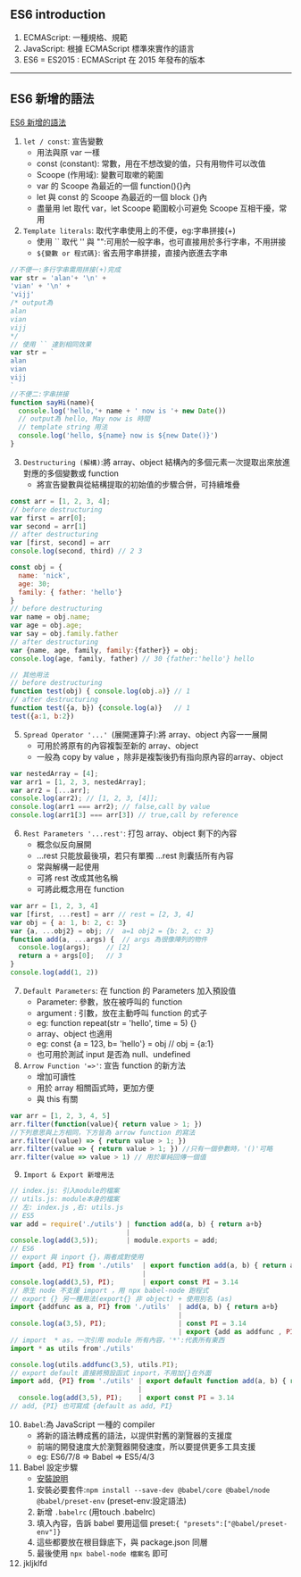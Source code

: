 ## ES6 introduction
1. ECMAScript:  一種規格、規範
2. JavaScript: 根據 ECMAScript 標準來實作的語言
3. ES6 = ES2015 : ECMAScript 在 2015 年發布的版本
***

## ES6 新增的語法
[ES6 新增的語法](https://github.com/DrkSephy/es6-cheatsheet)
1. `let / const`: 宣告變數
   * 用法與原 var 一樣
   * const (constant): 常數，用在不想改變的值，只有用物件可以改值
   * Scoope (作用域): 變數可取嗽的範圍
   * var 的 Scoope 為最近的一個 function(){}內
   * let 與 const 的 Scoope 為最近的一個 block {}內
   * 盡量用 let 取代 var，let Scoope 範圍較小可避免 Scoope 互相干擾，常用
2. `Template literals`: 取代字串使用上的不便，eg:字串拼接(+)
   * 使用 `` 取代 '' 與 "":可用於一般字串，也可直接用於多行字串，不用拼接
   * `${變數 or 程式碼}`: 省去用字串拼接，直接內嵌進去字串
```JavaScript
//不便一:多行字串需用拼接(+)完成
var str = 'alan'+ '\n' +
'vian' + '\n' +
'vijj'
/* output為
alan
vian
vijj
*/
// 使用 `` 達到相同效果
var str = `
alan
vian
vijj
`
//不便二:字串拼接
function sayHi(name){
  console.log('hello,'+ name + ' now is '+ new Date())
  // output為 hello, May now is 時間
  // template string 用法
  console.log('hello, ${name} now is ${new Date()}')
}
```
3. `Destructuring (解構)`:將 array、object 結構內的多個元素一次提取出來放進對應的多個變數或 function
   * 將宣告變數與從結構提取的初始值的步驟合併，可持續堆疊
```JavaScript
const arr = [1, 2, 3, 4];
// before destructuring
var first = arr[0];
var second = arr[1]
// after destructuring
var [first, second] = arr
console.log(second, third) // 2 3

const obj = {
  name: 'nick',
  age: 30;
  family: { father: 'hello'}
}
// before destructuring
var name = obj.name;
var age = obj.age;
var say = obj.family.father
// after destructuring
var {name, age, family, family:{father}} = obj;
console.log(age, family, father) // 30 {father:'hello'} hello

// 其他用法
// before destructuring
function test(obj) { console.log(obj.a)} // 1
// after destructuring
function test({a, b}) {console.log(a)}   // 1
test({a:1, b:2})
```
5. `Spread Operator '...' `(展開運算子):將 array、object 內容一一展開
   * 可用於將原有的內容複製至新的 array、object
   * 一般為 copy by value ，除非是複製後扔有指向原內容的array、object
```JavaScript
var nestedArray = [4];
var arr1 = [1, 2, 3, nestedArray];
var arr2 = [...arr];
console.log(arr2); // [1, 2, 3, [4]];
console.log(arr1 === arr2); // false,call by value
console.log(arr1[3] === arr[3]) // true,call by reference
```
6. `Rest Parameters '...rest'`: 打包 array、object 剩下的內容
   * 概念似反向展開
   * ...rest 只能放最後項，若只有單獨 ...rest 則囊括所有內容
   * 常與解構一起使用
   * 可將 rest 改成其他名稱
   * 可將此概念用在 function
```JavaScript
var arr = [1, 2, 3, 4]
var [first, ...rest] = arr // rest = [2, 3, 4]
var obj = { a: 1, b: 2, c: 3}
var {a, ...obj2} = obj; //  a=1 obj2 = {b: 2, c: 3}
function add(a, ...args) {  // args 為很像陣列的物件
  console.log(args);    // [2]
  return a + args[0];   // 3
}
console.log(add(1, 2))
```
7. `Default Parameters`: 在 function 的 Parameters 加入預設值
   * Parameter: 參數，放在被呼叫的 function
   * argument : 引數，放在主動呼叫 function 的式子
   * eg: function repeat(str = 'hello', time = 5) {}
   * array、object 也適用
   * eg: const {a = 123, b= 'hello'} = obj // obj = {a:1}
   * 也可用於測試 input 是否為 null、undefined
8. `Arrow Function '=>'`: 宣告 function 的新方法
   * 增加可讀性
   * 用於 array 相關函式時，更加方便
   * 與 this 有關
```JavaScript
var arr = [1, 2, 3, 4, 5]
arr.filter(function(value){ return value > 1; })
//下列意思與上方相同，下方皆為 arrow function 的寫法
arr.filter((value) => { return value > 1; })
arr.filter(value => { return value > 1; }) //只有一個參數時，'()'可略
arr.filter(value => value > 1) // 用於單純回傳一個值
```
9. `Import & Export 新增用法`
```JavaScript
// index.js: 引入module的檔案
// utils.js: module本身的檔案
// 左: index.js ,右: utils.js
// ES5
var add = require('./utils') | function add(a, b) { return a+b}
                             |
console.log(add(3,5));       | module.exports = add;
// ES6
// export 與 inport {}，兩者成對使用
import {add, PI} from './utils'  | export function add(a, b) { return a+b}
                                 |
console.log(add(3,5), PI);       | export const PI = 3.14
// 原生 node 不支援 import ，用 npx babel-node 跑程式
// export {} 另一種用法(export{} 非 object) + 使用別名 (as)
import {addfunc as a, PI} from './utils'  | add(a, b) { return a+b}
                                          |
console.log(a(3,5), PI);                  | const PI = 3.14
                                          | export {add as addfunc , PI}
// import  * as，一次引用 module 所有內容，'*':代表所有東西
import * as utils from'./utils'

console.log(utils.addfunc(3,5), utils.PI);
// export default 直接將預設函式 inport，不用加{}在外面
import add, {PI} from './utils' | export default function add(a, b) { return a+b}
                                |
  console.log(add(3,5), PI);    | export const PI = 3.14
// add, {PI} 也可寫成 {default as add, PI}
```
10. `Babel`:為 JavaScript 一種的 compiler
    * 將新的語法轉成舊的語法，以提供對舊的瀏覽器的支援度
    * 前端的開發速度大於瀏覽器開發速度，所以要提供更多工具支援
    * eg: ES6/7/8 => Babel => ES5/4/3
11. Babel 設定步驟
    * [安裝說明](https://babeljs.io/docs/en/next/babel-node.html)
    1. 安裝必要套件:`npm install --save-dev @babel/core @babel/node @babel/preset-env` (preset-env:設定語法)
    2. 新增 `.babelrc` (用touch .babelrc)
    3. 填入內容，告訴 babel 要用這個 preset:`{ "presets":["@babel/preset-env"]}`
    4. 這些都要放在根目錄底下，與 package.json 同層
    4. 最後使用 `npx babel-node 檔案名` 即可
11. jkljklfd
